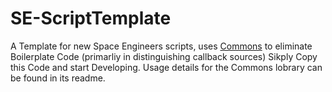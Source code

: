 # SE-ScriptTemplate
A Template for new Space Engineers scripts, uses [Commons](https://github.com/AdrianDeWinter/SE-Commons) to eliminate Boilerplate Code (primarliy in distinguishing callback sources)
Sikply Copy this Code and start Developing. Usage details for the Commons lobrary can be found in its readme.

